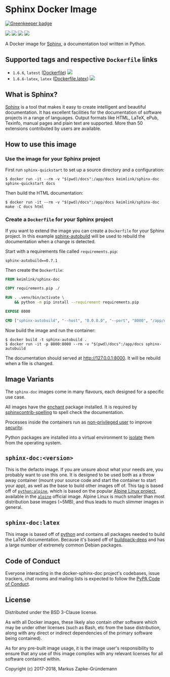 # Sphinx Docker Image

[![Greenkeeper badge](https://badges.greenkeeper.io/keimlink/docker-sphinx-doc.svg)](https://greenkeeper.io/)

[![](https://circleci.com/gh/keimlink/docker-sphinx-doc.svg?style=shield)](https://circleci.com/gh/keimlink/docker-sphinx-doc "CircleCI Build")
[![](https://img.shields.io/docker/stars/keimlink/sphinx-doc.svg)](https://hub.docker.com/r/keimlink/sphinx-doc/ "Docker Stars")
[![](https://img.shields.io/docker/pulls/keimlink/sphinx-doc.svg)](https://hub.docker.com/r/keimlink/sphinx-doc/ "Docker Pulls")
[![](https://pyup.io/repos/github/keimlink/docker-sphinx-doc/shield.svg)](https://pyup.io/repos/github/keimlink/docker-sphinx-doc/ " Python Dependency Updates")

A Docker image for [Sphinx](http://www.sphinx-doc.org/), a documentation tool written in Python.

## Supported tags and respective `Dockerfile` links

* `1.6.6`, `latest` ([Dockerfile](https://github.com/keimlink/docker-sphinx-doc/blob/master/Dockerfile)) [![](https://images.microbadger.com/badges/image/keimlink/sphinx-doc.svg)](https://microbadger.com/images/keimlink/sphinx-doc "Image download size and number of layers")
* `1.6.6-latex`, `latex` ([Dockerfile.latex](https://github.com/keimlink/docker-sphinx-doc/blob/master/Dockerfile.latex)) [![](https://images.microbadger.com/badges/image/keimlink/sphinx-doc:latex.svg)](https://microbadger.com/images/keimlink/sphinx-doc:latex "Image download size and number of layers")

## What is Sphinx?

[Sphinx](http://www.sphinx-doc.org/) is a tool that makes it easy to create intelligent and beautiful documentation. It has excellent facilities for the documentation of software projects in a range of languages. Output formats like HTML, LaTeX, ePub, Texinfo, manual pages and plain text are supported. More than 50 extensions contributed by users are available.

## How to use this image

### Use the image for your Sphinx project

First run `sphinx-quickstart` to set up a source directory and a configuration:

```console
$ docker run -it --rm -v "$(pwd)/docs":/app/docs keimlink/sphinx-doc sphinx-quickstart docs
```

Then build the HTML documentation:

```console
$ docker run -it --rm -v "$(pwd)/docs":/app/docs keimlink/sphinx-doc make -C docs html
```

### Create a `Dockerfile` for your Sphinx project

If you want to extend the image you can create a `Dockerfile` for your Sphinx project. In this example [sphinx-autobuild](https://github.com/GaretJax/sphinx-autobuild) will be used to rebuild the documentation when a change is detected.

Start with a requirements file called `requirements.pip`:

```
sphinx-autobuild==0.7.1
```

Then create the `Dockerfile`:

```dockerfile
FROM keimlink/sphinx-doc

COPY requirements.pip ./

RUN . .venv/bin/activate \
    && python -m pip install --requirement requirements.pip

EXPOSE 8000

CMD ["sphinx-autobuild", "--host", "0.0.0.0", "--port", "8000", "/app/docs", "/app/docs/_build/html"]
```

Now build the image and run the container:

```console
$ docker build -t sphinx-autobuild .
$ docker run -it -p 8000:8000 --rm -v "$(pwd)/docs":/app/docs sphinx-autobuild
```

The documentation should served at http://127.0.0.1:8000. It will be rebuild when a file is changed.

## Image Variants

The `sphinx-doc` images come in many flavours, each designed for a specific use case.

All images have the [enchant](https://github.com/AbiWord/enchant) package installed. It is required by [sphinxcontrib-spelling](https://github.com/sphinx-contrib/spelling) to spell check the documentation.

Processes inside the containers run as [non-privileged user](http://blog.dscpl.com.au/2016/12/what-user-should-you-use-to-run-docker.html) to improve [security](https://docs.docker.com/engine/security/security/#conclusions).

Python packages are installed into a virtual environment to [isolate](https://hynek.me/articles/virtualenv-lives/) them from the operating system.

## `sphinx-doc:<version>`

This is the defacto image. If you are unsure about what your needs are, you probably want to use this one. It is designed to be used both as a throw away container (mount your source code and start the container to start your app), as well as the base to build other images off of. This tag is based off of [`python:alpine`](https://hub.docker.com/_/python/), which is based on the popular [Alpine Linux project](http://alpinelinux.org/), available in the [`alpine`](https://hub.docker.com/_/alpine) official image. Alpine Linux is much smaller than most distribution base images (~5MB), and thus leads to much slimmer images in general.

## `sphinx-doc:latex`

This image is based off of [python](https://hub.docker.com/_/python/) and contains all packages needed to build the LaTeX documentation. Because it's based off of [buildpack-deps](https://registry.hub.docker.com/_/buildpack-deps/) and has a large number of extremely common Debian packages.

## Code of Conduct

Everyone interacting in the docker-sphinx-doc project's codebases, issue trackers, chat rooms and mailing lists is expected to follow the [PyPA Code of Conduct](https://www.pypa.io/en/latest/code-of-conduct/).

## License

Distributed under the BSD 3-Clause license.

As with all Docker images, these likely also contain other software which may be under other licenses (such as Bash, etc from the base distribution, along with any direct or indirect dependencies of the primary software being contained).

As for any pre-built image usage, it is the image user's responsibility to ensure that any use of this image complies with any relevant licenses for all software contained within.

Copyright (c) 2017-2018, Markus Zapke-Gründemann
